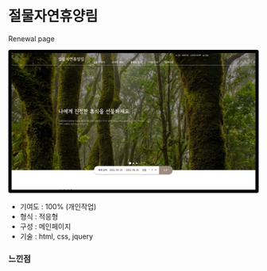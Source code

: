 # 절물자연휴양림
Renewal page

![기기목업](./images/jeolmul_mockup.png)

- 기여도 : 100% (개인작업)
- 형식 : 적응형
- 구성 : 메인페이지
- 기술 : html, css, jquery




### 느낀점
